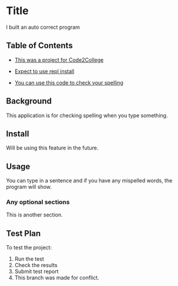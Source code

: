# Title

I built an auto correct program

## Table of Contents

- [This was a project for Code2College](#background)

- [Expect to use repl install](#install)

- [You can use this code to check your spelling](#usage)

## Background

This application is for checking spelling when you type something.

## Install

Will be using this feature in the future.

## Usage

You can type in a sentence and if you have any mispelled words, the program will show.

### Any optional sections
This is another section.

## Test Plan

To test the project:

1.  Run the test
2.  Check the results
3.  Submit test report
4.  This branch was made for conflict. 